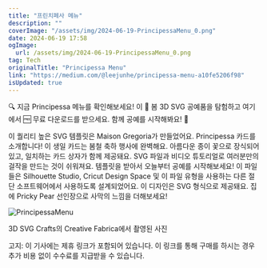 ```yaml
---
title: "프린치페사 메뉴"
description: ""
coverImage: "/assets/img/2024-06-19-PrincipessaMenu_0.png"
date: 2024-06-19 17:58
ogImage: 
  url: /assets/img/2024-06-19-PrincipessaMenu_0.png
tag: Tech
originalTitle: "Principessa Menu"
link: "https://medium.com/@leejunhe/principessa-menu-a10fe5206f98"
isUpdated: true
---
```






🔍 지금 Principessa 메뉴를 확인해보세요! 이 📁 봄 3D SVG 공예품을 탐험하고 여기에서 🆓 무료 다운로드를 받으세요. 함께 공예를 시작해봐요! 🚀

이 퀄리티 높은 SVG 템플릿은 Maison Gregoria가 만들었어요. Principessa 카드를 소개합니다! 이 생일 카드는 봄철 축하 행사에 완벽해요. 아름다운 종이 꽃으로 장식되어 있고, 일치하는 카드 상자가 함께 제공돼요. SVG 파일과 비디오 튜토리얼로 여러분만의 걸작을 만드는 것이 쉬워져요. 템플릿을 받아서 오늘부터 공예를 시작해보세요! 이 파일들은 Silhouette Studio, Cricut Design Space 및 이 파일 유형을 사용하는 다른 절단 소프트웨어에서 사용하도록 설계되었어요. 이 디자인은 SVG 형식으로 제공돼요. 집에 Pricky Pear 선인장으로 사막의 느낌을 더해보세요!

![PrincipessaMenu](/assets/img/2024-06-19-PrincipessaMenu_0.png)

3D SVG Crafts의 Creative Fabrica에서 촬영된 사진

<div class="content-ad"></div>

고지: 이 기사에는 제휴 링크가 포함되어 있습니다. 이 링크를 통해 구매를 하시는 경우 추가 비용 없이 수수료를 지급받을 수 있습니다.